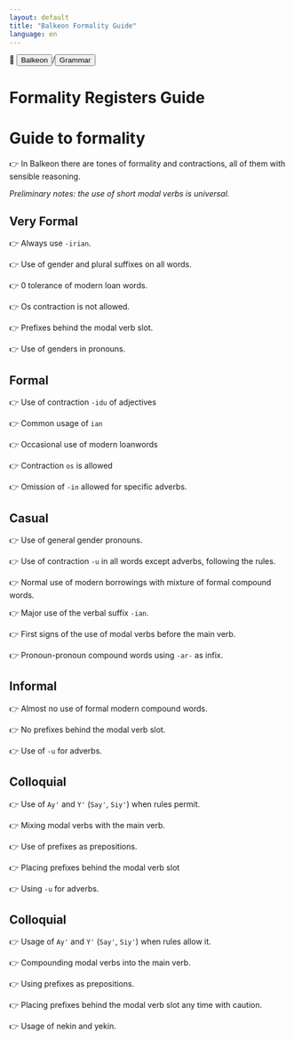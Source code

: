 ```yaml
---
layout: default
title: "Balkeon Formality Guide"
language: en
---
```


📂 <button class="button-16" role="button" onclick="location.href='../../index'">Balkeon</button>/<button class="button-16" role="button" onclick="location.href='../index'">Grammar</button>


# Formality Registers Guide

# Guide to formality

👉 In Balkeon there are tones of formality and contractions, all of them with sensible reasoning.

*Preliminary notes: the use of short modal verbs is universal.*

## Very Formal

👉 Always use `-irian`.

👉 Use of gender and plural suffixes on all words.

👉 0 tolerance of modern loan words.

👉 Os contraction is not allowed.

👉 Prefixes behind the modal verb slot.

👉 Use of genders in pronouns.

## Formal

👉 Use of contraction `-idu` of adjectives

👉 Common usage of `ian`

👉 Occasional use of modern loanwords

👉 Contraction `os` is allowed

👉 Omission of `-in` allowed for specific adverbs.

## Casual

👉 Use of general gender pronouns.

👉 Use of contraction `-u` in all words except adverbs, following the rules.

👉 Normal use of modern borrowings with mixture of formal compound words.

👉 Major use of the verbal suffix `-ian`.

👉 First signs of the use of modal verbs before the main verb.

👉 Pronoun-pronoun compound words using `-ar-` as infix.

## Informal

👉 Almost no use of formal modern compound words.

👉 No prefixes behind the modal verb slot. 

👉 Use of `-u` for adverbs. 

## Colloquial

👉 Use of `Ay'` and `Y'` (`Say'`, `Siy'`) when rules permit.

👉 Mixing modal verbs with the main verb.

👉 Use of prefixes as prepositions.

👉 Placing prefixes behind the modal verb slot 

👉 Using `-u` for adverbs. 

## Colloquial

👉 Usage of `Ay'` and `Y'` (`Say'`, `Siy'`) when rules allow it. 

👉 Compounding modal verbs into the main verb. 

👉 Using prefixes as prepositions. 

👉 Placing prefixes behind the modal verb slot any time with caution. 

👉 Usage of nekin and yekin.
